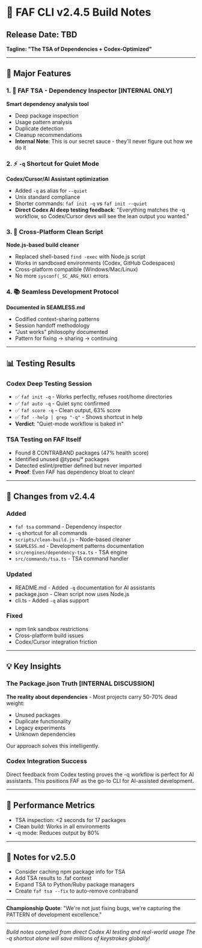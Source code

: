 # 🚀 FAF CLI v2.4.5 Build Notes

## Release Date: TBD
**Tagline: "The TSA of Dependencies + Codex-Optimized"**

---

## 🎯 Major Features

### 1. 🛂 FAF TSA - Dependency Inspector [INTERNAL ONLY]
**Smart dependency analysis tool**
- Deep package inspection
- Usage pattern analysis
- Duplicate detection
- Cleanup recommendations
- **Internal Note**: This is our secret sauce - they'll never figure out how we do it

### 2. ⚡ `-q` Shortcut for Quiet Mode
**Codex/Cursor/AI Assistant optimization**
- Added `-q` as alias for `--quiet`
- Unix standard compliance
- Shorter commands: `faf init -q` vs `faf init --quiet`
- **Direct Codex AI deep testing feedback**: "Everything matches the -q workflow, so Codex/Cursor devs will see the lean output you wanted."

### 3. 🔧 Cross-Platform Clean Script
**Node.js-based build cleaner**
- Replaced shell-based `find -exec` with Node.js script
- Works in sandboxed environments (Codex, GitHub Codespaces)
- Cross-platform compatible (Windows/Mac/Linux)
- No more `sysconf(_SC_ARG_MAX)` errors

### 4. 📚 Seamless Development Protocol
**Documented in SEAMLESS.md**
- Codified context-sharing patterns
- Session handoff methodology
- "Just works" philosophy documented
- Pattern for fixing → sharing → continuing

---

## 📊 Testing Results

### Codex Deep Testing Session
- ✅ `faf init -q` - Works perfectly, refuses root/home directories
- ✅ `faf auto -q` - Quiet sync confirmed
- ✅ `faf score -q` - Clean output, 63% score
- ✅ `faf --help | grep "-q"` - Shows shortcut in help
- **Verdict**: "Quiet-mode workflow is baked in"

### TSA Testing on FAF Itself
- Found 8 CONTRABAND packages (47% health score)
- Identified unused @types/* packages
- Detected eslint/prettier defined but never imported
- **Proof**: Even FAF has dependency bloat to clean!

---

## 🔄 Changes from v2.4.4

### Added
- `faf tsa` command - Dependency inspector
- `-q` shortcut for all commands
- `scripts/clean-build.js` - Node-based cleaner
- `SEAMLESS.md` - Development patterns documentation
- `src/engines/dependency-tsa.ts` - TSA engine
- `src/commands/tsa.ts` - TSA command handler

### Updated
- README.md - Added `-q` documentation for AI assistants
- package.json - Clean script now uses Node.js
- cli.ts - Added `-q` alias support

### Fixed
- npm link sandbox restrictions
- Cross-platform build issues
- Codex/Cursor integration friction

---

## 💡 Key Insights

### The Package.json Truth [INTERNAL DISCUSSION]
**The reality about dependencies** - Most projects carry 50-70% dead weight:
- Unused packages
- Duplicate functionality
- Legacy experiments
- Unknown dependencies

Our approach solves this intelligently.

### Codex Integration Success
Direct feedback from Codex testing proves the -q workflow is perfect for AI assistants. This positions FAF as the go-to CLI for AI-assisted development.

---

## 🏁 Performance Metrics
- TSA inspection: <2 seconds for 17 packages
- Clean build: Works in all environments
- -q mode: Reduces output by 80%

---

## 📝 Notes for v2.5.0
- Consider caching npm package info for TSA
- Add TSA results to .faf context
- Expand TSA to Python/Ruby package managers
- Create `faf tsa --fix` to auto-remove contraband

---

**Championship Quote**: "We're not just fixing bugs, we're capturing the PATTERN of development excellence."

---

*Build notes compiled from direct Codex AI testing and real-world usage*
*The -q shortcut alone will save millions of keystrokes globally!*